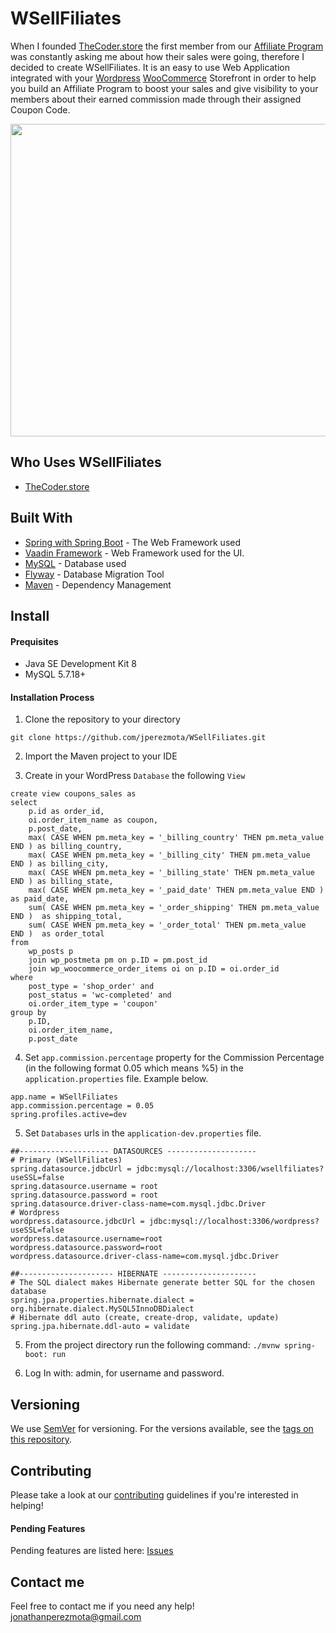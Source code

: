 # WSellFiliates
When I founded [TheCoder.store](https://www.thecoder.store/) the first member from our [Affiliate Program](https://www.thecoder.store/affiliate-program/) was constantly asking me about how their sales were going, therefore I decided to create WSellFiliates. It is an easy to use Web Application integrated with your [Wordpress](https://wordpress.com/) [WooCommerce](https://woocommerce.com/) Storefront in order to help you
build an Affiliate Program to boost your sales and give visibility to your members about their earned commission
made through their assigned Coupon Code.

<p align="center">
    <img src="https://s8.postimg.cc/68xq1rz6d/wsellfiliate.png" height="500" width="550" />             
</p>

## Who Uses WSellFiliates

* [TheCoder.store](https://www.thecoder.store/)

## Built With

* [Spring with Spring Boot](https://spring.io/projects/spring-boot) - The Web Framework used
* [Vaadin Framework](https://vaadin.com/) - Web Framework used for the UI.
* [MySQL](https://www.mysql.com/) - Database used
* [Flyway](https://flywaydb.org/) - Database Migration Tool
* [Maven](https://maven.apache.org/) - Dependency Management

## Install
#### Prequisites

* Java SE Development Kit 8
* MySQL 5.7.18+

#### Installation Process

1. Clone the repository to your directory
```
git clone https://github.com/jperezmota/WSellFiliates.git
```
2. Import the Maven project to your IDE

3. Create in your WordPress `Database` the following `View`
```
create view coupons_sales as 
select
    p.id as order_id,
    oi.order_item_name as coupon,
    p.post_date,
    max( CASE WHEN pm.meta_key = '_billing_country' THEN pm.meta_value END ) as billing_country,
    max( CASE WHEN pm.meta_key = '_billing_city' THEN pm.meta_value END ) as billing_city,
    max( CASE WHEN pm.meta_key = '_billing_state' THEN pm.meta_value END ) as billing_state,
    max( CASE WHEN pm.meta_key = '_paid_date' THEN pm.meta_value END ) as paid_date,
    sum( CASE WHEN pm.meta_key = '_order_shipping' THEN pm.meta_value  END )  as shipping_total,
    sum( CASE WHEN pm.meta_key = '_order_total' THEN pm.meta_value  END )  as order_total
from
    wp_posts p 
    join wp_postmeta pm on p.ID = pm.post_id
    join wp_woocommerce_order_items oi on p.ID = oi.order_id
where
    post_type = 'shop_order' and
    post_status = 'wc-completed' and 
    oi.order_item_type = 'coupon'
group by
    p.ID, 
    oi.order_item_name, 
    p.post_date
```
4. Set `app.commission.percentage` property for the Commission Percentage (in the following format 0.05 which means %5) in the `application.properties` file. Example below.
```
app.name = WSellFiliates
app.commission.percentage = 0.05
spring.profiles.active=dev
````
5. Set `Databases` urls in the `application-dev.properties` file.
```
##-------------------- DATASOURCES --------------------
# Primary (WSellFiliates)
spring.datasource.jdbcUrl = jdbc:mysql://localhost:3306/wsellfiliates?useSSL=false
spring.datasource.username = root
spring.datasource.password = root
spring.datasource.driver-class-name=com.mysql.jdbc.Driver
# Wordpress
wordpress.datasource.jdbcUrl = jdbc:mysql://localhost:3306/wordpress?useSSL=false
wordpress.datasource.username=root
wordpress.datasource.password=root
wordpress.datasource.driver-class-name=com.mysql.jdbc.Driver

##--------------------- HIBERNATE ---------------------
# The SQL dialect makes Hibernate generate better SQL for the chosen database
spring.jpa.properties.hibernate.dialect = org.hibernate.dialect.MySQL5InnoDBDialect
# Hibernate ddl auto (create, create-drop, validate, update)
spring.jpa.hibernate.ddl-auto = validate
```

5. From the project directory run the following command: `./mvnw spring-boot: run`

6. Log In with: admin, for username and password.

## Versioning

We use [SemVer](http://semver.org/) for versioning. For the versions available, see the [tags on this repository](https://github.com/jperezmota/WSellFiliates/tags).

## Contributing

Please take a look at our [contributing](https://github.com/jperezmota/WSellFiliates/blob/master/CONSTRIBUTING.md) guidelines if you're interested in helping!

#### Pending Features

Pending features are listed here: [Issues](https://github.com/jperezmota/WSellFiliates/issues)

## Contact me

Feel free to contact me if you need any help! jonathanperezmota@gmail.com

